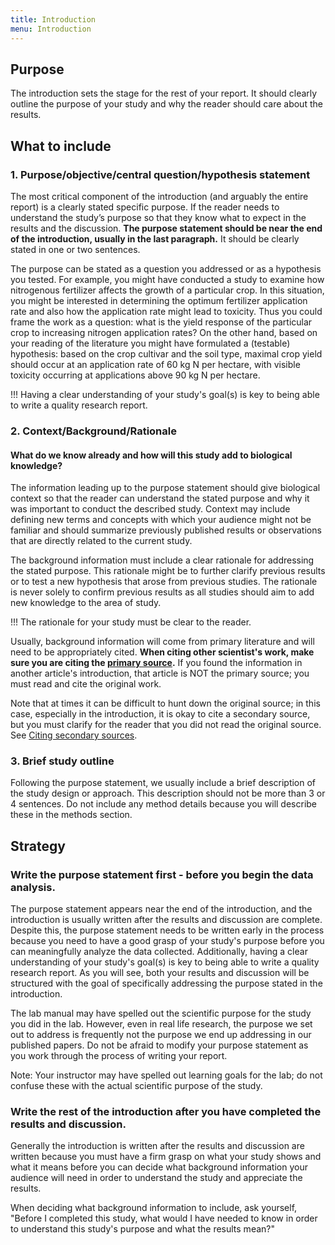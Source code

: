 ```yaml
---
title: Introduction
menu: Introduction
---
```


## Purpose

The introduction sets the stage for the rest of your report. It should clearly outline the purpose of your study and why the reader should care about the results.

## What to include

### 1. Purpose/objective/central question/hypothesis statement

The most critical component of the introduction (and arguably the entire report) is a clearly stated specific purpose. If the reader needs to understand the study’s purpose so that they know what to expect in the results and the discussion. **The purpose statement should be near the end of the introduction, usually in the last paragraph.** It should be clearly stated in one or two sentences.

The purpose can be stated as a question you addressed or as a hypothesis you tested. For example, you might have conducted a study to examine how nitrogenous fertilizer affects the growth of a particular crop. In this situation, you might be interested in determining the optimum fertilizer application rate and also how the application rate might lead to toxicity. Thus you could frame the work as a question: what is the yield response of the particular crop to increasing nitrogen application rates? On the other hand, based on your reading of the literature you might have formulated a (testable) hypothesis: based on the crop cultivar and the soil type, maximal crop yield should occur at an application rate of 60 kg N per hectare, with visible toxicity occurring at applications above 90 kg N per hectare.

!!! Having a clear understanding of your study's goal(s) is key to being able to write a quality research report.

### 2. Context/Background/Rationale

#### What do we know already and how will this study add to biological knowledge?

The information leading up to the purpose statement should give biological context so that the reader can understand the stated purpose and why it was important to conduct the described study. Context may include defining new terms and concepts with which your audience might not be familiar and should summarize previously published results or observations that are directly related to the current study.

The background information must include a clear rationale for addressing the stated purpose. This rationale might be to further clarify previous results or to test a new hypothesis that arose from previous studies. The rationale is never solely to confirm previous results as all studies should aim to add new knowledge to the area of study.

!!! The rationale for your study must be clear to the reader.

Usually, background information will come from primary literature and will need to be appropriately cited. **When citing other scientist's work, make sure you are citing the [primary source](/finding-sources).** If you found the information in another article's introduction, that article is NOT the primary source; you must read and cite the original work.

Note that at times it can be difficult to hunt down the original source; in this case, especially in the introduction, it is okay to cite a secondary source, but you must clarify for the reader that you did not read the original source. See [Citing secondary sources](/lab-report-structure/references#toc9).

### 3. Brief study outline

Following the purpose statement, we usually include a brief description of the study design or approach. This description should not be more than 3 or 4 sentences. Do not include any method details because you will describe these in the methods section. 

## Strategy

### Write the purpose statement first - before you begin the data analysis.

The purpose statement appears near the end of the introduction, and the introduction is usually written after the results and discussion are complete. Despite this, the purpose statement needs to be written early in the process because you need to have a good grasp of your study's purpose before you can meaningfully analyze the data collected. Additionally, having a clear understanding of your study's goal(s) is key to being able to write a quality research report. As you will see, both your results and discussion will be structured with the goal of specifically addressing the purpose stated in the introduction.

The lab manual may have spelled out the scientific purpose for the study you did in the lab. However, even in real life research, the purpose we set out to address is frequently not the purpose we end up addressing in our published papers. Do not be afraid to modify your purpose statement as you work through the process of writing your report.

Note: Your instructor may have spelled out learning goals for the lab; do not confuse these with the actual scientific purpose of the study.

### Write the rest of the introduction after you have completed the results and discussion.

Generally the introduction is written after the results and discussion are written because you must have a firm grasp on what your study shows and what it means before you can decide what background information your audience will need in order to understand the study and appreciate the results.

When deciding what background information to include, ask yourself, "Before I completed this study, what would I have needed to know in order to understand this study's purpose and what the results mean?"
